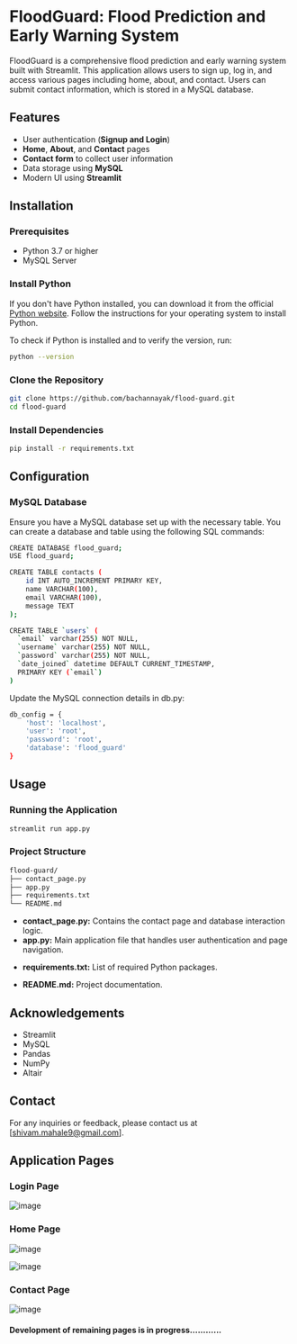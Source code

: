 # FloodGuard: Flood Prediction and Early Warning System

FloodGuard is a comprehensive flood prediction and early warning system built with Streamlit. This application allows users to sign up, log in, and access various pages including home, about, and contact. Users can submit contact information, which is stored in a MySQL database.

## Features

- User authentication (**Signup and Login**)
- **Home**, **About**, and **Contact** pages
- **Contact form** to collect user information
- Data storage using **MySQL**
- Modern UI using **Streamlit**

## Installation

### Prerequisites

- Python 3.7 or higher
- MySQL Server

### Install Python


If you don't have Python installed, you can download it from the official [Python website](https://www.python.org/downloads/). Follow the instructions for your operating system to install Python.

To check if Python is installed and to verify the version, run:

```sh
python --version
```
### Clone the Repository

```sh
git clone https://github.com/bachannayak/flood-guard.git
cd flood-guard
```
### Install Dependencies

```sh
pip install -r requirements.txt
```
## Configuration

### MySQL Database
Ensure you have a MySQL database set up with the necessary table. You can create a database and table using the following SQL commands:
```sh
CREATE DATABASE flood_guard;
USE flood_guard;
```
```sh
CREATE TABLE contacts (
    id INT AUTO_INCREMENT PRIMARY KEY,
    name VARCHAR(100),
    email VARCHAR(100),
    message TEXT
);

CREATE TABLE `users` (
  `email` varchar(255) NOT NULL,
  `username` varchar(255) NOT NULL,
  `password` varchar(255) NOT NULL,
  `date_joined` datetime DEFAULT CURRENT_TIMESTAMP,
  PRIMARY KEY (`email`)
)
```
Update the MySQL connection details in db.py:

```sh
db_config = {
    'host': 'localhost',
    'user': 'root',
    'password': 'root',
    'database': 'flood_guard'
}
```

## Usage

### Running the Application

```sh
streamlit run app.py
```

### Project Structure

```sh
flood-guard/
├── contact_page.py
├── app.py
├── requirements.txt
└── README.md
```

- **contact_page.py:** Contains the contact page and database interaction logic.
- **app.py:** Main application file that handles user authentication and page navigation.
+ **requirements.txt:** List of required Python packages.
* **README.md:** Project documentation.

## Acknowledgements
- Streamlit
- MySQL
- Pandas
- NumPy
- Altair

## Contact
For any inquiries or feedback, please contact us at [shivam.mahale9@gmail.com].

## Application Pages

### Login Page

![image](https://github.com/bachannayak/flood-guard/assets/76477737/5b1ac25c-d5f1-4f1a-861c-ddea7be443f3) 

### Home Page 

![image](https://github.com/bachannayak/flood-guard/assets/76477737/ce6f2610-bf52-4765-983e-b0a47a636719) 

![image](https://github.com/bachannayak/flood-guard/assets/76477737/375435dd-d43b-4b7c-816b-e86988eca932)


### Contact Page

![image](https://github.com/bachannayak/flood-guard/assets/76477737/3d2d4882-41c6-4612-95ba-225937533954)


#### Development of remaining pages is in progress............

